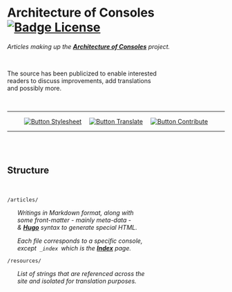 
# Architecture of Consoles   [![Badge License]][License]

*Articles making up the **[Architecture of Consoles]** project.*

<br>

The source has been publicized to enable interested <br>
readers to discuss improvements, add translations <br>
and possibly more.

<br>

<div align = center>

---

[![Button Stylesheet]][Stylesheet]   
[![Button Translate]][Translate]   
[![Button Contribute]][Contribute]

---

</div>

<br>
<br>

## Structure

<br>

`/articles/`

     *Writings in Markdown format, along with* <br>
     *some front-matter - mainly meta-data -* <br>
     *& **[Hugo]** syntax to generate special HTML.*

     *Each file corresponds to a specific console,* <br>
     *except  `_index`  which is the **[Index]** page.*
    
    
`/resources/`

     *List of strings that are referenced across the* <br>
     *site and isolated for translation purposes.*

<br>


<!----------------------------------------------------------------------------->

[Architecture of Consoles]: https://www.copetti.org/projects/consoles/
[Index]: https://www.copetti.org/projects/consoles/
[Hugo]: https://gohugo.io/

[Contribute]: Documentation/Contribute.md
[Stylesheet]: Documentation/Stylesheet.md
[Translate]: Documentation/Translation.md
[License]: LICENSE


<!---------------------------------[ Badges ]---------------------------------->

[Badge License]: https://img.shields.io/badge/License-CC_BY-EF9421.svg?style=for-the-badge


<!--------------------------------[ Buttons ]---------------------------------->

[Button Stylesheet]: https://img.shields.io/badge/Stylesheet-007A73?style=for-the-badge&logoColor=white&logo=Markdown
[Button Contribute]: https://img.shields.io/badge/Contribute-A9225C?style=for-the-badge&logoColor=white&logo=GitHub
[Button Translate]: https://img.shields.io/badge/Translate-26689A?style=for-the-badge&logoColor=white&logo=Academia
